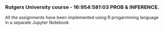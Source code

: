 ### Rutgers University course - 16:954:581:03 PROB & INFERENCE.
All the assignments have been implemented using R progarmming language in a separate Jupyter Notebook
